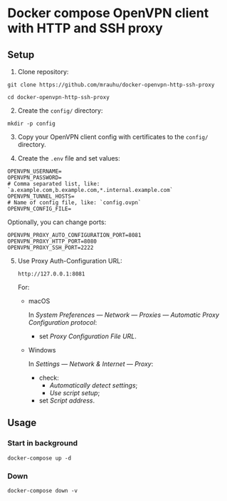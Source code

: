 # Docker compose OpenVPN client with HTTP and SSH proxy

## Setup

1. Clone repository:

```
git clone https://github.com/mrauhu/docker-openvpn-http-ssh-proxy
```

```
cd docker-openvpn-http-ssh-proxy
```

2. Create the `config/` directory:

```
mkdir -p config
```

3. Copy your OpenVPN client config with certificates to the `config/` directory.

4. Create the `.env` file and set values:

```shell
OPENVPN_USERNAME=
OPENVPN_PASSWORD=
# Comma separated list, like: `a.example.com,b.example.com,*.internal.example.com`
OPENVPN_TUNNEL_HOSTS=
# Name of config file, like: `config.ovpn`
OPENVPN_CONFIG_FILE=
```

Optionally, you can change ports:

```shell
OPENVPN_PROXY_AUTO_CONFIGURATION_PORT=8081
OPENVPN_PROXY_HTTP_PORT=8080
OPENVPN_PROXY_SSH_PORT=2222
```

5. Use Proxy Auth-Configuration URL:

    ```
    http://127.0.0.1:8081
    ```
  
    For:

   * macOS
  
     In _System Preferences — Network — Proxies — Automatic Proxy Configuration protocol_:
     * set _Proxy Configuration File URL_.

   * Windows

     In _Settings — Network & Internet — Proxy_:
     
     * check:
       * _Automatically detect settings_;
       * _Use script setup_;
     * set _Script address_.

## Usage

### Start in background

```
docker-compose up -d
```

### Down

```
docker-compose down -v
```

